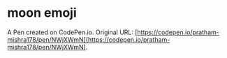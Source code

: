 # moon emoji

A Pen created on CodePen.io. Original URL: [https://codepen.io/pratham-mishra178/pen/NWjXWmN](https://codepen.io/pratham-mishra178/pen/NWjXWmN).


